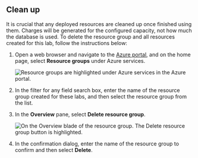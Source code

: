 ## Clean up

It is crucial that any deployed resources are cleaned up once finished using them. Charges will be generated for the configured capacity, not how much the database is used. To delete the resource group and all resources created for this lab, follow the instructions below:

1. Open a web browser and navigate to the [Azure portal](https://portal.azure.com/), and on the home page, select **Resource groups** under Azure services.

    ![Resource groups are highlighted under Azure services in the Azure portal.](media/azure-portal-home-azure-services-resource-groups.png)

2. In the filter for any field search box, enter the name of the resource group created for these labs, and then select the resource group from the list.

3. In the **Overview** pane, select **Delete resource group**.

    ![On the Overview blade of the resource group. The Delete resource group button is highlighted.](media/resource-group-delete.png)

4. In the confirmation dialog, enter the name of the resource group to confirm and then select **Delete**.
